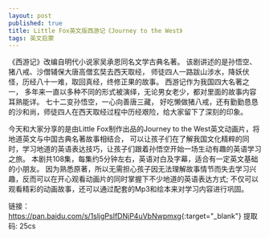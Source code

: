 ```yaml
---
layout: post
published: true
title: Little Fox英文版西游记《Journey to the West》
tags: 英文启蒙
---
```


<p>
	《西游记》改编自明代小说家吴承恩同名文学古典名著。
  该剧讲述的是孙悟空、猪八戒、沙僧辅保大唐高僧玄奘去西天取经， 师徒四人一路跋山涉水，降妖伏怪，历经八十一难，取回真经，终修正果的故事。
  西游记作为我国四大名著之一， 多年来一直以多种不同的形式被演绎，无论男女老少，都对里面的故事内容耳熟能详。 七十二变孙悟空，一心向善唐三藏，
  好吃懒做猪八戒，还有勤勤恳恳的沙和尚，师徒四人在西天取经过程中历经艰险，给大家留下了深刻的印象。
  </p>

<p>
今天和大家分享的是由Little Fox制作出品的Journey to the West英文动画片，将地道英文与中国古典名著故事相结合， 
可以让孩子们在了解我国文化精粹的同时，学习地道的英语表达技巧，让孩子们跟着孙悟空开始一场生动有趣的英语学习之旅。
本剧共108集，每集约5分钟左右，英语对白及字幕，适合有一定英文基础的小朋友。 
因为熟悉原著，所以无需担心孩子因无法理解故事情节而失去学习兴趣，反而可以在开心观看动画片的同时掌握下不少地道的英语表达方式; 
不仅可以观看精彩的动画故事，还可以通过配套的Mp3和绘本来对学习内容进行巩固。
</p>

链接：<https://pan.baidu.com/s/1sljgPsIfDNjP4uVbNwpmxg>{:target="_blank"}  提取码: 25cs <br>
